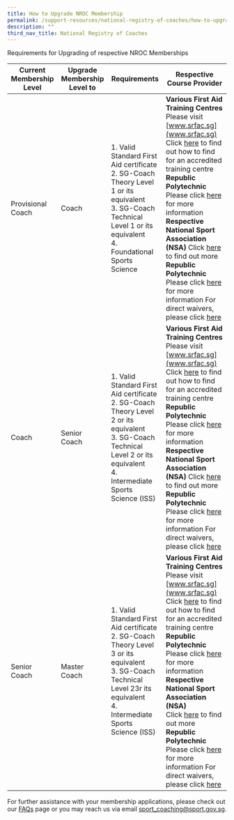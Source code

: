 ```yaml
---
title: How to Upgrade NROC Membership
permalink: /support-resources/national-registry-of-coaches/how-to-upgrade-nroc-membership/
description: ""
third_nav_title: National Registry of Coaches
---
```

Requirements for Upgrading of respective NROC Memberships

| Current Membership Level | Upgrade Membership Level to | Requirements | Respective Course Provider |
| -------- | -------- | -------- | -------- |
| Provisional Coach | Coach |1.  Valid Standard First Aid certificate <br>2.  SG-Coach Theory Level 1 or its equivalent <br>3.  SG-Coach Technical Level 1 or its equivalent <br>4.  Foundational Sports Science| **Various First Aid Training Centres** Please visit [www.srfac.sg](www.srfac.sg) Click [here](https://srfac.sg/directory/training-centre/?qs=&certificate%5B%5D=846) to find out how to find for an accredited training centre **Republic Polytechnic** Please click [here](/coaches-corner/singapore-coach-excellence/sg-coach-level-1-theory-programme/) for more information **Respective National Sport Association (NSA)** Click [here](/coaches-corner/singapore-coach-excellence/sg-coach-technical-programme-accreditation/) to find out more **Republic Polytechnic** Please click [here](/coaches-corner/singapore-coach-excellence/foundational-and-intermediate-sports-science-courses/) for more information For direct waivers, please click [here](/coaches-corner/singapore-coach-excellence/foundational-intermediate-sports-science-course-waivers/)|
| Coach | Senior Coach |1.  Valid Standard First Aid certificate <br>2.  SG-Coach Theory Level 2 or its equivalent <br>3.  SG-Coach Technical Level 2 or its equivalent <br>4.  Intermediate Sports Science (ISS)| **Various First Aid Training Centres** Please visit [www.srfac.sg](www.srfac.sg) Click [here](https://srfac.sg/directory/training-centre/?qs=&certificate%5B%5D=846) to find out how to find for an accredited training centre **Republic Polytechnic** Please click [here](/coaches-corner/singapore-coach-excellence/sg-coach-level-1-theory-programme/) for more information **Respective National Sport Association (NSA)** Click [here](/coaches-corner/singapore-coach-excellence/sg-coach-technical-programme-accreditation/) to find out more **Republic Polytechnic** Please click [here](/coaches-corner/singapore-coach-excellence/foundational-and-intermediate-sports-science-courses/) for more information For direct waivers, please click [here](/coaches-corner/singapore-coach-excellence/foundational-intermediate-sports-science-course-waivers/)|
| Senior Coach | Master Coach |1.  Valid Standard First Aid certificate <br>2.  SG-Coach Theory Level 3 or its equivalent <br>3.  SG-Coach Technical Level 23r its equivalent <br>4.  Intermediate Sports Science (ISS)| **Various First Aid Training Centres** Please visit [www.srfac.sg](www.srfac.sg) Click [here](https://srfac.sg/directory/training-centre/?qs=&certificate%5B%5D=846) to find out how to find for an accredited training centre **Republic Polytechnic**<br> Please click [here](/coaches-corner/singapore-coach-excellence/sg-coach-level-1-theory-programme/) for more information <br>**Respective National Sport Association (NSA)**<br> Click [here](/coaches-corner/singapore-coach-excellence/sg-coach-technical-programme-accreditation/) to find out more <br>**Republic Polytechnic** <br>Please click [here](/coaches-corner/singapore-coach-excellence/foundational-and-intermediate-sports-science-courses/) for more information For direct waivers, please click [here](/coaches-corner/singapore-coach-excellence/foundational-intermediate-sports-science-course-waivers/)|

For further assistance with your membership applications, please check out our [FAQs](https://www.sportsync.sg/App/System/FAQ) page or you may reach us via email [sport_coaching@sport.gov.sg](mailto:sport_coaching@sport.gov.sg).